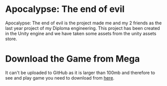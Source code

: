 # Apocalypse: The end of evil
Apocalypse: The end of evil is the project made me and my 2 friends as the last year project of my Diploma engineering. This project has been created in the Unity engine and we have taken some assets from the unity assets store.

# Download the Game from Mega
It can't be uploaded to GitHub as it is larger than 100mb and therefore to see and play game you need to download from [here](https://mega.nz/file/qwN1ECwS#KecH3t6JouM91H5qsFYU3yNL1ezbnDVx-J2UylfhVMc).
